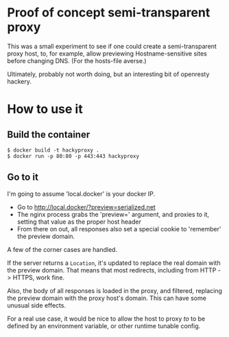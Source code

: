 # Proof of concept semi-transparent proxy

This was a small experiment to see if one could create a semi-transparent proxy host, to, for example, allow previewing Hostname-sensitive sites before changing DNS. (For the hosts-file averse.)

Ultimately, probably not worth doing, but an interesting bit of openresty hackery.

# How to use it

## Build the container

    $ docker build -t hackyproxy .
    $ docker run -p 80:80 -p 443:443 hackyproxy

## Go to it

I'm going to assume 'local.docker' is your docker IP.

* Go to http://local.docker/?preview=serialized.net
* The nginx process grabs the 'preview=' argument, and proxies to it, setting that value as the proper host header
* From there on out, all responses also set a special cookie to 'remember' the preview domain.

A few of the corner cases are handled.

If the server returns a `Location`, it's updated to replace the real domain with the preview domain. That means that most redirects, including from HTTP -> HTTPS, work fine.

Also, the body of all responses is loaded in the proxy, and filtered, replacing the preview domain with the proxy host's domain. This can have some unusual side effects.

For a real use case, it would be nice to allow the host to proxy *to* to be defined by an environment variable, or other runtime tunable config.
